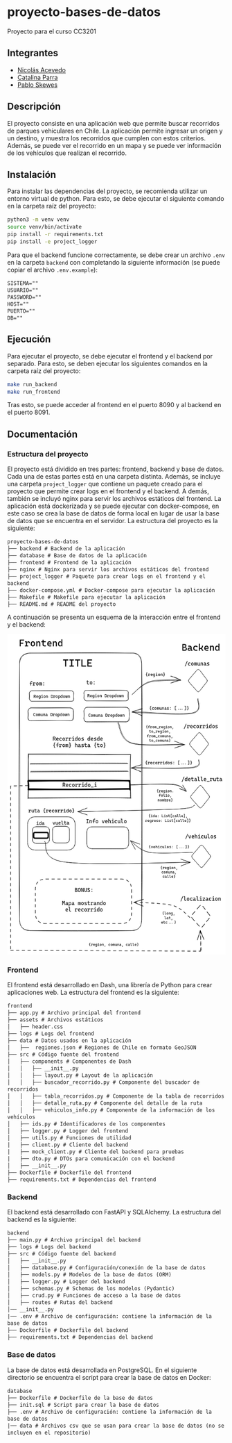 # proyecto-bases-de-datos

Proyecto para el curso CC3201

## Integrantes
 
- [Nicolás Acevedo](https://github.com/nicoacevedor)
- [Catalina Parra](https://github.com/caatabs)
- [Pablo Skewes](https://github.com/pabloskewes/)

## Descripción
El proyecto consiste en una aplicación web que permite buscar recorridos de parques vehiculares en Chile. La aplicación permite ingresar un origen y un destino, y muestra los recorridos que cumplen con estos criterios. Además, se puede ver el recorrido en un mapa y se puede ver información de los vehículos que realizan el recorrido.

## Instalación

Para instalar las dependencias del proyecto, se recomienda utilizar un entorno virtual de python. Para esto, se debe ejecutar el siguiente comando en la carpeta raíz del proyecto:

```bash
python3 -m venv venv
source venv/bin/activate
pip install -r requirements.txt
pip install -e project_logger
```

Para que el backend funcione correctamente, se debe crear un archivo `.env` en la carpeta `backend` con completando la siguiente información (se puede copiar el archivo `.env.example`):

```
SISTEMA=""
USUARIO=""
PASSWORD=""
HOST=""
PUERTO=""
DB=""
```

## Ejecución
Para ejecutar el proyecto, se debe ejecutar el frontend y el backend por separado. Para esto, se deben ejecutar los siguientes comandos en la carpeta raíz del proyecto:

```bash
make run_backend
make run_frontend
```

Tras esto, se puede acceder al frontend en el puerto 8090 y al backend en el puerto 8091.

## Documentación

### Estructura del proyecto
El proyecto está dividido en tres partes: frontend, backend y base de datos. Cada una de estas partes está en una carpeta distinta. Además, se incluye una carpeta `project_logger` que contiene un paquete creado para el proyecto que permite crear logs en el frontend y el backend. A demás, también se incluyó nginx para servir los archivos estáticos del frontend. La aplicación está dockerizada y se puede ejecutar con docker-compose, en este caso se crea la base de datos de forma local en lugar de usar la base de datos que se encuentra en el servidor.
La estructura del proyecto es la siguiente:

```
proyecto-bases-de-datos
├── backend # Backend de la aplicación
├── database # Base de datos de la aplicación
├── frontend # Frontend de la aplicación
├── nginx # Nginx para servir los archivos estáticos del frontend
├── project_logger # Paquete para crear logs en el frontend y el backend
├── docker-compose.yml # Docker-compose para ejecutar la aplicación
├── Makefile # Makefile para ejecutar la aplicación
├── README.md # README del proyecto
```

A continuación se presenta un esquema de la interacción entre el frontend y el backend:

![Esquema de la interacción entre el frontend y el backend](./docs/frontend.png)

### Frontend
El frontend está desarrollado en Dash, una librería de Python para crear aplicaciones web.
La estructura del frontend es la siguiente:

```
frontend
├── app.py # Archivo principal del frontend
├── assets # Archivos estáticos
│   ├── header.css
├── logs # Logs del frontend
├── data # Datos usados en la aplicación
│   ├──  regiones.json # Regiones de Chile en formato GeoJSON
├── src # Código fuente del frontend
│   ├── components # Componentes de Dash
│   │   ├── __init__.py
│   │   ├── layout.py # Layout de la aplicación
│   │   ├── buscador_recorrido.py # Componente del buscador de recorridos
│   │   ├── tabla_recorridos.py # Componente de la tabla de recorridos
│   │   ├── detalle_ruta.py # Componente del detalle de la ruta
│   │   ├── vehiculos_info.py # Componente de la información de los vehículos
│   ├── ids.py # Identificadores de los componentes
│   ├── logger.py # Logger del frontend
│   ├── utils.py # Funciones de utilidad
|   ├── client.py # Cliente del backend
|   ├── mock_client.py # Cliente del backend para pruebas
|   ├── dto.py # DTOs para comunicación con el backend
│   ├── __init__.py
├── Dockerfile # Dockerfile del frontend
├── requirements.txt # Dependencias del frontend
```

### Backend
El backend está desarrollado con FastAPI y SQLAlchemy. La estructura del backend es la siguiente:

```
backend
├── main.py # Archivo principal del backend
├── logs # Logs del backend
├── src # Código fuente del backend
│   ├── __init__.py
│   ├── database.py # Configuración/conexión de la base de datos
│   ├── models.py # Modelos de la base de datos (ORM)
│   ├── logger.py # Logger del backend
│   ├── schemas.py # Schemas de los modelos (Pydantic)
│   ├── crud.py # Funciones de acceso a la base de datos
│   ├── routes # Rutas del backend
│── __init__.py
|── .env # Archivo de configuración: contiene la información de la base de datos
├── Dockerfile # Dockerfile del backend
├── requirements.txt # Dependencias del backend
```

### Base de datos
La base de datos está desarrollada en PostgreSQL. En el siguiente directorio se encuentra el script para crear la base de datos en Docker:

```
database
├── Dockerfile # Dockerfile de la base de datos
├── init.sql # Script para crear la base de datos
├── .env # Archivo de configuración: contiene la información de la base de datos
|── data # Archivos csv que se usan para crear la base de datos (no se incluyen en el repositorio)
```
